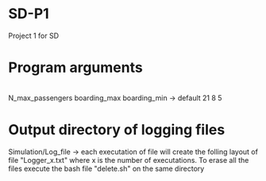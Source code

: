 # SD-P1
Project 1 for SD

# Program arguments
<br>
N_max_passengers boarding_max boarding_min -> default 21 8 5

# Output directory of logging files 
Simulation/Log_file -> each executation of file will create the folling layout of file "Logger_x.txt" where x is the number of executations.
To erase all the files execute the bash file "delete.sh" on the same directory

<br>

